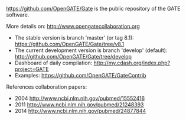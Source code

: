

https://github.com/OpenGATE/Gate is the public repository of the GATE software. 

More details on: http://www.opengatecollaboration.org

* The stable version is branch 'master' (or tag 8.1): https://github.com/OpenGATE/Gate/tree/v8.1
* The current development version is branch 'develop' (default): http://github.com/OpenGATE/Gate/tree/develop
* Dashboard of daily compilation: http://my.cdash.org/index.php?project=GATE
* Examples: https://github.com/OpenGATE/GateContrib

References collaboration papers:

* 2004 http://www.ncbi.nlm.nih.gov/pubmed/15552416
* 2011 http://www.ncbi.nlm.nih.gov/pubmed/21248393
* 2014 http://www.ncbi.nlm.nih.gov/pubmed/24877844

